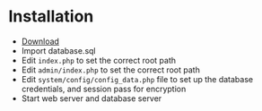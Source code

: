 # Installation

- [Download](https://github.com/bakeiro/Light-PHP/releases)
- Import database.sql
- Edit `index.php` to set the correct root path
- Edit `admin/index.php` to set the correct root path
- Edit `system/config/config_data.php` file to set up the database credentials, and session pass for encryption
- Start web server and database server

